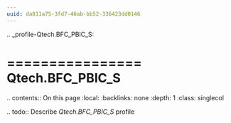 ```yaml
---
uuid: da811a75-3fd7-46ab-bb52-336423dd0146
---
```

.. _profile-Qtech.BFC_PBIC_S:

================
Qtech.BFC_PBIC_S
================

.. contents:: On this page
    :local:
    :backlinks: none
    :depth: 1
    :class: singlecol

.. todo::
    Describe *Qtech.BFC_PBIC_S* profile
